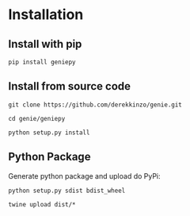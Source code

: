 # Installation

## Install with pip
```
pip install geniepy
```

## Install from source code
```
git clone https://github.com/derekkinzo/genie.git

cd genie/geniepy

python setup.py install
```

## Python Package

Generate python package and upload do PyPi:

```
python setup.py sdist bdist_wheel

twine upload dist/*
```
